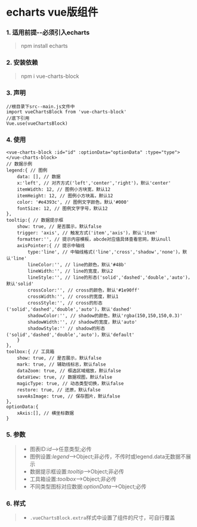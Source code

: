 # echarts vue版组件

### 1. 适用前提--必须引入echarts
> npm install echarts

### 2. 安装依赖
> npm i vue-charts-block

### 3. 声明
>
	//根目录下src--main.js文件中
	import vueChartsBlock from 'vue-charts-block'
	//底下引用
	Vue.use(vueChartsBlock)
>

### 4. 使用
>
	<vue-charts-block :id="id" :optionData="optionData" :type="type"></vue-charts-block>
	// 数据示例
	legend:{ // 图例
		data: [], // 数据
		x:'left', // 对齐方式('left','center','right')，默认'center'
		itemWidth: 12, // 图例小方块宽，默认12
		itemHeight: 12, // 图例小方块高，默认12
		color: '#e4393c', // 图例文字颜色，默认'#000'
		fontSize: 12, // 图例文字字号，默认12
	},
	tooltip:{ // 数据提示框
		show: true, // 是否展示，默认false
		trigger: 'axis', // 触发方式('item','axis')，默认'item'
		formatter:'', // 提示内容模板，abcde对应值具体查看官网，默认null
		axisPointer:{ // 提示中轴线
			type:'line', // 中轴线格式('line','cross','shadow','none')，默认'line'
			lineColor:'', // line的颜色，默认'#48b'
			lineWidth:'', // line的宽度，默认2
			lineStyle:'', // line的形态('solid','dashed','double','auto')，默认'solid'
			crossColor:'', // cross的颜色，默认'#1e90ff'
			crossWidth:'', // cross的宽度，默认1
			crossStyle:'', // cross的形态('solid','dashed','double','auto')，默认'dashed'
			shadowColor:'', // shadow的颜色，默认'rgba(150,150,150,0.3)'
			shadowWidth:'', // shadow的宽度，默认'auto'
			shadowStyle:'' // shadow的形态('solid','dashed','double','auto')，默认'default'
		}
	},
	toolbox:{ // 工具箱
		show: true, // 是否展示，默认false
		mark: true, // 辅助线标志，默认false
		dataZoom: true, // 框选区域缩放，默认false
		dataView: true, // 数据视图，默认false
		magicType: true, // 动态类型切换，默认false
		restore: true, // 还原，默认false
		saveAsImage: true, // 保存图片，默认false
	},
	optionData:{
		xAxis:[], // 横坐标数据
	}
>

### 5. 参数
> * 图表ID:*id*-->任意类型;必传
> * 图例设置:*legend*-->Object;非必传，不传时或legend.data无数据不展示
> * 数据提示框设置:*tooltip*-->Object;非必传
> * 工具箱设置:*toolbox*-->Object;非必传
> * 不同类型图标对应数据:*optionData*-->Object;必传

### 6. 样式
> * `.vueChartsBlock.extra`样式中设置了组件的尺寸，可自行覆盖